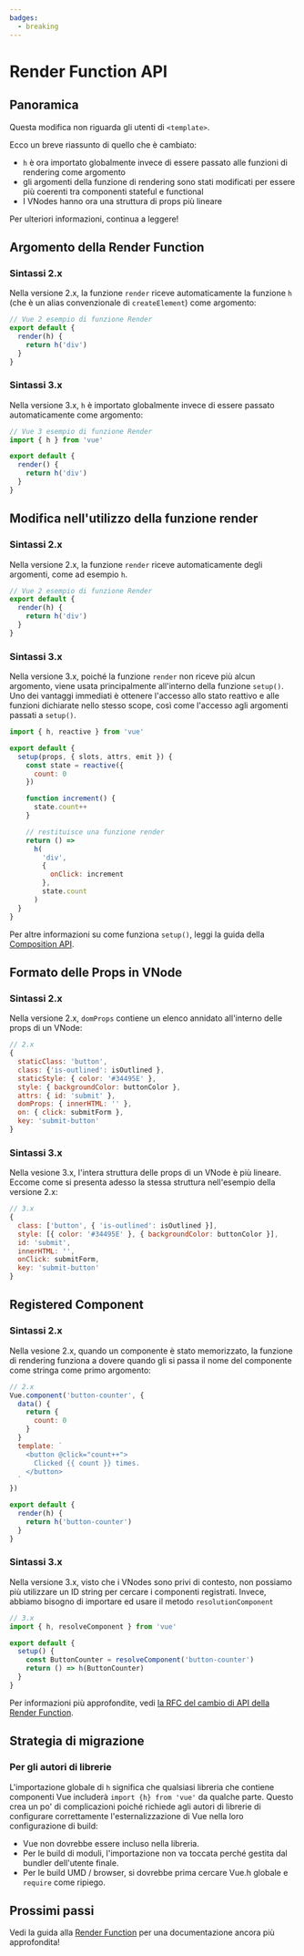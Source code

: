 ```yaml
---
badges:
  - breaking
---
```


# Render Function API <MigrationBadges :badges="$frontmatter.badges" />

## Panoramica

Questa modifica non riguarda gli utenti di `<template>`.

Ecco un breve riassunto di quello che è cambiato:

- `h` è ora importato globalmente invece di essere passato alle funzioni di rendering come argomento
- gli argomenti della funzione di rendering sono stati modificati per essere più coerenti tra componenti stateful e functional
- I VNodes hanno ora una struttura di props più lineare

Per ulteriori informazioni, continua a leggere!

## Argomento della Render Function

### Sintassi 2.x

Nella versione 2.x, la funzione `render` riceve automaticamente la funzione `h` (che è un alias convenzionale di `createElement`) come argomento:

```js
// Vue 2 esempio di funzione Render
export default {
  render(h) {
    return h('div')
  }
}
```

### Sintassi 3.x

Nella versione 3.x, `h` è importato globalmente invece di essere passato automaticamente come argomento:

```js
// Vue 3 esempio di funzione Render
import { h } from 'vue'

export default {
  render() {
    return h('div')
  }
}
```

## Modifica nell'utilizzo della funzione render

### Sintassi 2.x

Nella versione 2.x, la funzione `render` riceve automaticamente degli argomenti, come ad esempio `h`.

```js
// Vue 2 esempio di funzione Render
export default {
  render(h) {
    return h('div')
  }
}
```

### Sintassi 3.x

Nella versione 3.x, poiché la funzione `render` non riceve più alcun argomento, viene usata principalmente all'interno della funzione `setup()`. Uno dei vantaggi immediati è ottenere l'accesso allo stato reattivo e alle funzioni dichiarate nello stesso scope, così come l'accesso agli argomenti passati a `setup()`.

```js
import { h, reactive } from 'vue'

export default {
  setup(props, { slots, attrs, emit }) {
    const state = reactive({
      count: 0
    })

    function increment() {
      state.count++
    }

    // restituisce una funzione render
    return () =>
      h(
        'div',
        {
          onClick: increment
        },
        state.count
      )
  }
}
```

Per altre informazioni su come funziona `setup()`, leggi la guida della [Composition API](/guide/composition-api-introduction.html).

## Formato delle Props in VNode

### Sintassi 2.x

Nella versione 2.x, `domProps` contiene un elenco annidato all'interno delle props di un VNode:

```js
// 2.x
{
  staticClass: 'button',
  class: {'is-outlined': isOutlined },
  staticStyle: { color: '#34495E' },
  style: { backgroundColor: buttonColor },
  attrs: { id: 'submit' },
  domProps: { innerHTML: '' },
  on: { click: submitForm },
  key: 'submit-button'
}
```

### Sintassi 3.x

Nella vesione 3.x, l'intera struttura delle props di un VNode è più lineare. Eccome come si presenta adesso la stessa struttura nell'esempio della versione 2.x:


```js
// 3.x
{
  class: ['button', { 'is-outlined': isOutlined }],
  style: [{ color: '#34495E' }, { backgroundColor: buttonColor }],
  id: 'submit',
  innerHTML: '',
  onClick: submitForm,
  key: 'submit-button'
}
```

## Registered Component

### Sintassi 2.x

Nella vesione 2.x, quando un componente è stato memorizzato, la funzione di rendering funziona a dovere quando gli si passa il nome del componente come stringa come primo argomento:


```js
// 2.x
Vue.component('button-counter', {
  data() {
    return {
      count: 0
    }
  }
  template: `
    <button @click="count++">
      Clicked {{ count }} times.
    </button>
  `
})

export default {
  render(h) {
    return h('button-counter')
  }
}
```

### Sintassi 3.x

Nella versione 3.x, visto che i VNodes sono privi di contesto, non possiamo più utilizzare un ID string per cercare i componenti registrati. Invece, abbiamo bisogno di importare ed usare il metodo `resolutionComponent`

```js
// 3.x
import { h, resolveComponent } from 'vue'

export default {
  setup() {
    const ButtonCounter = resolveComponent('button-counter')
    return () => h(ButtonCounter)
  }
}
```

Per informazioni più approfondite, vedi [la RFC del cambio di API della Render Function](https://github.com/vuejs/rfcs/blob/master/active-rfcs/0008-render-function-api-change.md#context-free-vnodes).

## Strategia di migrazione

### Per gli autori di librerie

L'importazione globale di `h` significa che qualsiasi libreria che contiene componenti Vue includerà `import {h} from 'vue'` da qualche parte. Questo crea un po' di complicazioni poiché richiede agli autori di librerie di configurare correttamente l'esternalizzazione di Vue nella loro configurazione di build:

- Vue non dovrebbe essere incluso nella libreria.
- Per le build di moduli, l'importazione non va toccata perché gestita dal bundler dell'utente finale.
- Per le build UMD / browser, si dovrebbe prima cercare Vue.h globale e `require` come ripiego.

## Prossimi passi

Vedi la guida alla [Render Function](/guide/render-function) per una documentazione ancora più approfondita!
